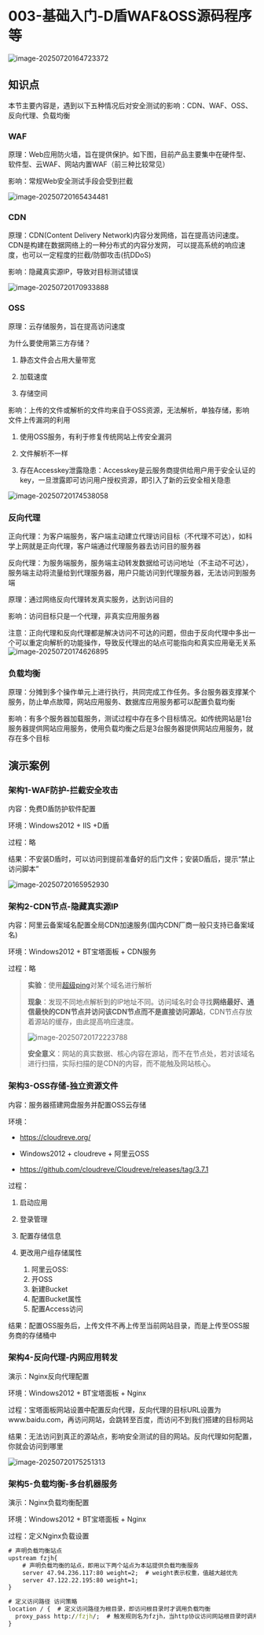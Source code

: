 # 003-基础入门-D盾WAF&OSS源码程序等

![image-20250720164723372](https://img.yatjay.top/md/20250720164723438.png)

## 知识点

本节主要内容是，遇到以下五种情况后对安全测试的影响：CDN、WAF、OSS、反向代理、负载均衡

### WAF

原理：Web应用防火墙，旨在提供保护。如下图，目前产品主要集中在硬件型、软件型、云WAF、网站内置WAF（前三种比较常见）

影响：常规Web安全测试手段会受到拦截

![image-20250720165434481](https://img.yatjay.top/md/20250720165434520.png)

### CDN

原理：CDN(Content Delivery Network)内容分发网络，旨在提高访问速度。CDN是构建在数据网络上的一种分布式的内容分发网， 可以提高系统的响应速度，也可以一定程度的拦截/防御攻击(抗DDoS)

影响：隐藏真实源IP，导致对目标测试错误

![image-20250720170933888](https://img.yatjay.top/md/20250720170933954.png)

### OSS

原理：云存储服务，旨在提高访问速度

为什么要使用第三方存储？

1. 静态文件会占用大量带宽

2. 加载速度

3. 存储空间

影响：上传的文件或解析的文件均来自于OSS资源，无法解析，单独存储，影响文件上传漏洞的利用

1. 使用OSS服务，有利于修复传统网站上传安全漏洞

2. 文件解析不一样

3. 存在Accesskey泄露隐患：Accesskey是云服务商提供给用户用于安全认证的key，一旦泄露即可访问用户授权资源，即引入了新的云安全相关隐患

![image-20250720174538058](https://img.yatjay.top/md/20250720174538107.png)

### 反向代理

正向代理：为客户端服务，客户端主动建立代理访问目标（不代理不可达），如科学上网就是正向代理，客户端通过代理服务器去访问目的服务器

反向代理：为服务端服务，服务端主动转发数据给可访问地址（不主动不可达），服务端主动将流量给到代理服务器，用户只能访问到代理服务器，无法访问到服务端

原理：通过网络反向代理转发真实服务，达到访问目的

影响：访问目标只是一个代理，非真实应用服务器

注意：正向代理和反向代理都是解决访问不可达的问题，但由于反向代理中多出一个可以重定向解析的功能操作，导致反代理出的站点可能指向和真实应用毫无关系![image-20250720174626895](https://img.yatjay.top/md/20250720174626947.png)

### 负载均衡

原理：分摊到多个操作单元上进行执行，共同完成工作任务。多台服务器支撑某个服务，防止单点故障，网站应用服务、数据库应用服务都可以配置负载均衡

影响：有多个服务器加载服务，测试过程中存在多个目标情况。如传统网站是1台服务器提供网站应用服务，使用负载均衡之后是3台服务器提供网站应用服务，就存在多个目标

## 演示案例

### 架构1-WAF防护-拦截安全攻击

内容：免费D盾防护软件配置

环境：Windows2012 + IIS +D盾

过程：略

结果：不安装D盾时，可以访问到提前准备好的后门文件；安装D盾后，提示“禁止访问脚本”

![image-20250720165952930](https://img.yatjay.top/md/20250720165952977.png)

### 架构2-CDN节点-隐藏真实源IP

内容：阿里云备案域名配置全局CDN加速服务(国内CDN厂商一般只支持已备案域名)

环境：Windows2012 + BT宝塔面板 + CDN服务

过程：略

>  **实验**：使用[超级ping](https://ping.chinaz.com/)对某个域名进行解析
>
> **现象**：发现不同地点解析到的IP地址不同。访问域名时会寻找**网络最好、通信最快的CDN节点并访问该CDN节点而不是直接访问源站**，CDN节点存放着源站的缓存，由此提高响应速度。
>
> ![image-20250720172223788](https://img.yatjay.top/md/20250720172223828.png)
>
> **安全意义**：网站的真实数据、核心内容在源站，而不在节点处，若对该域名进行扫描，实际扫描的是CDN的内容，而不能触及网站核心。

### 架构3-OSS存储-独立资源文件

内容：服务器搭建网盘服务并配置OSS云存储

环境：

- https://cloudreve.org/

- Windows2012 + cloudreve + 阿里云OSS

- https://github.com/cloudreve/Cloudreve/releases/tag/3.7.1

过程：

1. 启动应用

2. 登录管理

3. 配置存储信息

4. 更改用户组存储属性
   1. 阿里云OSS:
   2. 开OSS
   3. 新建Bucket
   4. 配置Bucket属性
   5. 配置Access访问

 结果：配置OSS服务后，上传文件不再上传至当前网站目录，而是上传至OSS服务商的存储桶中

### 架构4-反向代理-内网应用转发

演示：Nginx反向代理配置

环境：Windows2012 + BT宝塔面板 + Nginx

过程：宝塔面板网站设置中配置反向代理，反向代理的目标URL设置为www.baidu.com，再访问网站，会跳转至百度，而访问不到我们搭建的目标网站

结果：无法访问到真正的源站点，影响安全测试的目的网站。反向代理如何配置，你就会访问到哪里

![image-20250720175251313](https://img.yatjay.top/md/20250720175251357.png)

### 架构5-负载均衡-多台机器服务

演示：Nginx负载均衡配置

环境：Windows2012 + BT宝塔面板 + Nginx

过程：定义Nginx负载设置

```cmd
# 声明负载均衡站点
upstream fzjh{
	# 声明负载均衡的站点，即用以下两个站点为本站提供负载均衡服务
	server 47.94.236.117:80 weight=2;  # weight表示权重，值越大越优先
	server 47.122.22.195:80 weight=1;
} 

# 定义访问路径 访问策略
location / {  # 定义访问路径为根目录，即访问根目录时才调用负载均衡
  proxy_pass http://fzjh/;  # 触发规则名为fzjh，当http协议访问网站根目录时调用上面声明的fzjh负载均衡配置
}
```



